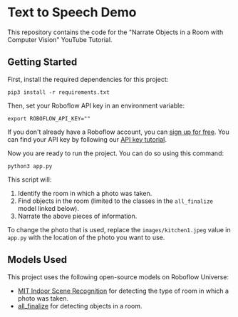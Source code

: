 # Text to Speech Demo

This repository contains the code for the "Narrate Objects in a Room with Computer Vision" YouTube Tutorial.

## Getting Started

First, install the required dependencies for this project:

```
pip3 install -r requirements.txt
```

Then, set your Roboflow API key in an environment variable:

```
export ROBOFLOW_API_KEY=""
```

If you don't already have a Roboflow account, you can [sign up for free](https://app.roboflow.com). You can find your API key by following our [API key tutorial](https://docs.roboflow.com/rest-api#obtaining-your-api-key).

Now you are ready to run the project. You can do so using this command:

```
python3 app.py
```

This script will:

1. Identify the room in which a photo was taken.
2. Find objects in the room (limited to the classes in the `all_finalize` model linked below).
3. Narrate the above pieces of information.

To change the photo that is used, replace the `images/kitchen1.jpeg` value in `app.py` with the location of the photo you want to use.

## Models Used

This project uses the following open-source models on Roboflow Universe:

- [MIT Indoor Scene Recognition](https://universe.roboflow.com/popular-benchmarks/mit-indoor-scene-recognition) for detecting the type of room in which a photo was taken.
- [all_finalize](https://universe.roboflow.com/so-d4hcz/all_finalize) for detecting objects in a room.